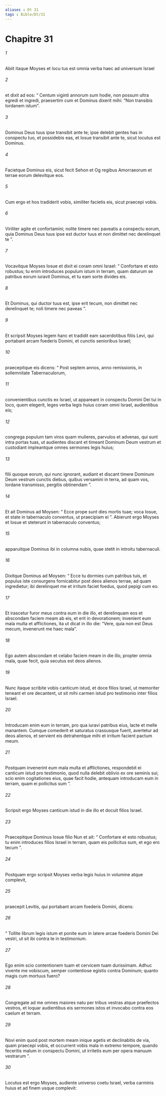 ```yaml
---
aliases : Dt 31
tags : Bible/Dt/31
---
```


# Chapitre 31

###### 1
Abiit itaque Moyses et locu tus est omnia verba haec ad universum Israel 
###### 2
et dixit ad eos: “ Centum viginti annorum sum hodie, non possum ultra egredi et ingredi, praesertim cum et Dominus dixerit mihi: “Non transibis Iordanem istum”. 
###### 3
Dominus Deus tuus ipse transibit ante te; ipse delebit gentes has in conspectu tuo, et possidebis eas, et Iosue transibit ante te, sicut locutus est Dominus. 
###### 4
Facietque Dominus eis, sicut fecit Sehon et Og regibus Amorraeorum et terrae eorum delevitque eos. 
###### 5
Cum ergo et hos tradiderit vobis, similiter facietis eis, sicut praecepi vobis. 
###### 6
Viriliter agite et confortamini; nolite timere nec paveatis a conspectu eorum, quia Dominus Deus tuus ipse est ductor tuus et non dimittet nec derelinquet te ”.
###### 7
Vocavitque Moyses Iosue et dixit ei coram omni Israel: “ Confortare et esto robustus; tu enim introduces populum istum in terram, quam daturum se patribus eorum iuravit Dominus, et tu eam sorte divides eis. 
###### 8
Et Dominus, qui ductor tuus est, ipse erit tecum, non dimittet nec derelinquet te; noli timere nec paveas ”.
###### 9
Et scripsit Moyses legem hanc et tradidit eam sacerdotibus filiis Levi, qui portabant arcam foederis Domini, et cunctis senioribus Israel; 
###### 10
praecepitque eis dicens: “ Post septem annos, anno remissionis, in sollemnitate Tabernaculorum, 
###### 11
convenientibus cunctis ex Israel, ut appareant in conspectu Domini Dei tui in loco, quem elegerit, leges verba legis huius coram omni Israel, audientibus eis; 
###### 12
congrega populum tam viros quam mulieres, parvulos et advenas, qui sunt intra portas tuas, ut audientes discant et timeant Dominum Deum vestrum et custodiant impleantque omnes sermones legis huius; 
###### 13
filii quoque eorum, qui nunc ignorant, audiant et discant timere Dominum Deum vestrum cunctis diebus, quibus versamini in terra, ad quam vos, Iordane transmisso, pergitis obtinendam ”.
###### 14
Et ait Dominus ad Moysen: “ Ecce prope sunt dies mortis tuae; voca Iosue, et state in tabernaculo conventus, ut praecipiam ei ”. Abierunt ergo Moyses et Iosue et steterunt in tabernaculo conventus; 
###### 15
apparuitque Dominus ibi in columna nubis, quae stetit in introitu tabernaculi.
###### 16
Dixitque Dominus ad Moysen: “ Ecce tu dormies cum patribus tuis, et populus iste consurgens fornicabitur post deos alienos terrae, ad quam ingredietur; ibi derelinquet me et irritum faciet foedus, quod pepigi cum eo. 
###### 17
Et irascetur furor meus contra eum in die illo, et derelinquam eos et abscondam faciem meam ab eis, et erit in devorationem; invenient eum mala multa et afflictiones, ita ut dicat in illo die: “Vere, quia non est Deus mecum, invenerunt me haec mala”. 
###### 18
Ego autem abscondam et celabo faciem meam in die illo, propter omnia mala, quae fecit, quia secutus est deos alienos.
###### 19
Nunc itaque scribite vobis canticum istud, et doce filios Israel, ut memoriter teneant et ore decantent, ut sit mihi carmen istud pro testimonio inter filios Israel. 
###### 20
Introducam enim eum in terram, pro qua iuravi patribus eius, lacte et melle manantem. Cumque comederit et saturatus crassusque fuerit, avertetur ad deos alienos, et servient eis detrahentque mihi et irritum facient pactum meum. 
###### 21
Postquam invenerint eum mala multa et afflictiones, respondebit ei canticum istud pro testimonio, quod nulla delebit oblivio ex ore seminis sui; scio enim cogitationes eius, quae facit hodie, antequam introducam eum in terram, quam ei pollicitus sum ”. 
###### 22
Scripsit ergo Moyses canticum istud in die illo et docuit filios Israel.
###### 23
Praecepitque Dominus Iosue filio Nun et ait: “ Confortare et esto robustus; tu enim introduces filios Israel in terram, quam eis pollicitus sum, et ego ero tecum ”.
###### 24
Postquam ergo scripsit Moyses verba legis huius in volumine atque complevit, 
###### 25
praecepit Levitis, qui portabant arcam foederis Domini, dicens: 
###### 26
“ Tollite librum legis istum et ponite eum in latere arcae foederis Domini Dei vestri, ut sit ibi contra te in testimonium. 
###### 27
Ego enim scio contentionem tuam et cervicem tuam durissimam. Adhuc vivente me vobiscum, semper contentiose egistis contra Dominum; quanto magis cum mortuus fuero?
###### 28
Congregate ad me omnes maiores natu per tribus vestras atque praefectos vestros, et loquar audientibus eis sermones istos et invocabo contra eos caelum et terram. 
###### 29
Novi enim quod post mortem meam inique agetis et declinabitis de via, quam praecepi vobis, et occurrent vobis mala in extremo tempore, quando feceritis malum in conspectu Domini, ut irritetis eum per opera manuum vestrarum ”. 
###### 30
Locutus est ergo Moyses, audiente universo coetu Israel, verba carminis huius et ad finem usque complevit:
